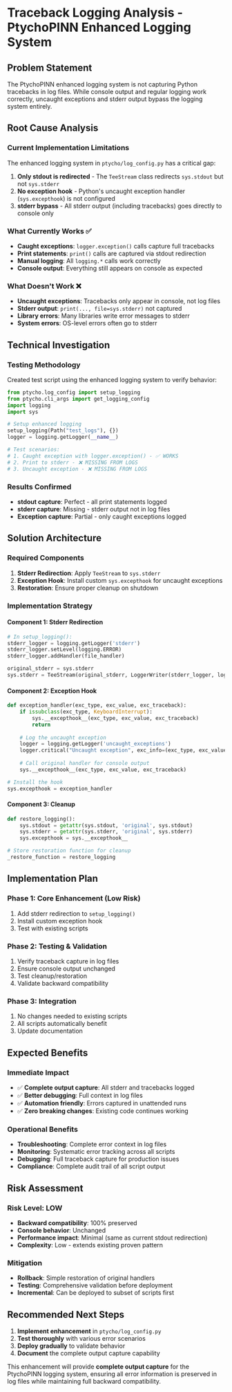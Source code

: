 # Traceback Logging Analysis - PtychoPINN Enhanced Logging System

## Problem Statement

The PtychoPINN enhanced logging system is not capturing Python tracebacks in log files. While console output and regular logging work correctly, uncaught exceptions and stderr output bypass the logging system entirely.

## Root Cause Analysis

### Current Implementation Limitations

The enhanced logging system in `ptycho/log_config.py` has a critical gap:

1. **Only stdout is redirected** - The `TeeStream` class redirects `sys.stdout` but not `sys.stderr`
2. **No exception hook** - Python's uncaught exception handler (`sys.excepthook`) is not configured
3. **stderr bypass** - All stderr output (including tracebacks) goes directly to console only

### What Currently Works ✅

- **Caught exceptions**: `logger.exception()` calls capture full tracebacks
- **Print statements**: `print()` calls are captured via stdout redirection
- **Manual logging**: All `logging.*` calls work correctly
- **Console output**: Everything still appears on console as expected

### What Doesn't Work ❌

- **Uncaught exceptions**: Tracebacks only appear in console, not log files
- **Stderr output**: `print(..., file=sys.stderr)` not captured
- **Library errors**: Many libraries write error messages to stderr
- **System errors**: OS-level errors often go to stderr

## Technical Investigation

### Testing Methodology

Created test script using the enhanced logging system to verify behavior:

```python
from ptycho.log_config import setup_logging
from ptycho.cli_args import get_logging_config
import logging
import sys

# Setup enhanced logging
setup_logging(Path("test_logs"), {})
logger = logging.getLogger(__name__)

# Test scenarios:
# 1. Caught exception with logger.exception() - ✅ WORKS
# 2. Print to stderr - ❌ MISSING FROM LOGS  
# 3. Uncaught exception - ❌ MISSING FROM LOGS
```

### Results Confirmed

- **stdout capture**: Perfect - all print statements logged
- **stderr capture**: Missing - stderr output not in log files
- **Exception capture**: Partial - only caught exceptions logged

## Solution Architecture

### Required Components

1. **Stderr Redirection**: Apply `TeeStream` to `sys.stderr`
2. **Exception Hook**: Install custom `sys.excepthook` for uncaught exceptions
3. **Restoration**: Ensure proper cleanup on shutdown

### Implementation Strategy

#### Component 1: Stderr Redirection
```python
# In setup_logging():
stderr_logger = logging.getLogger('stderr')
stderr_logger.setLevel(logging.ERROR)
stderr_logger.addHandler(file_handler)

original_stderr = sys.stderr
sys.stderr = TeeStream(original_stderr, LoggerWriter(stderr_logger, logging.ERROR))
```

#### Component 2: Exception Hook
```python
def exception_handler(exc_type, exc_value, exc_traceback):
    if issubclass(exc_type, KeyboardInterrupt):
        sys.__excepthook__(exc_type, exc_value, exc_traceback)
        return
    
    # Log the uncaught exception
    logger = logging.getLogger('uncaught_exceptions')
    logger.critical("Uncaught exception", exc_info=(exc_type, exc_value, exc_traceback))
    
    # Call original handler for console output
    sys.__excepthook__(exc_type, exc_value, exc_traceback)

# Install the hook
sys.excepthook = exception_handler
```

#### Component 3: Cleanup
```python
def restore_logging():
    sys.stdout = getattr(sys.stdout, 'original', sys.stdout)
    sys.stderr = getattr(sys.stderr, 'original', sys.stderr)
    sys.excepthook = sys.__excepthook__

# Store restoration function for cleanup
_restore_function = restore_logging
```

## Implementation Plan

### Phase 1: Core Enhancement (Low Risk)
1. Add stderr redirection to `setup_logging()`
2. Install custom exception hook
3. Test with existing scripts

### Phase 2: Testing & Validation
1. Verify traceback capture in log files
2. Ensure console output unchanged
3. Test cleanup/restoration
4. Validate backward compatibility

### Phase 3: Integration
1. No changes needed to existing scripts
2. All scripts automatically benefit
3. Update documentation

## Expected Benefits

### Immediate Impact
- ✅ **Complete output capture**: All stderr and tracebacks logged
- ✅ **Better debugging**: Full context in log files
- ✅ **Automation friendly**: Errors captured in unattended runs
- ✅ **Zero breaking changes**: Existing code continues working

### Operational Benefits
- **Troubleshooting**: Complete error context in log files
- **Monitoring**: Systematic error tracking across all scripts
- **Debugging**: Full traceback capture for production issues
- **Compliance**: Complete audit trail of all script output

## Risk Assessment

### Risk Level: **LOW**

- **Backward compatibility**: 100% preserved
- **Console behavior**: Unchanged
- **Performance impact**: Minimal (same as current stdout redirection)
- **Complexity**: Low - extends existing proven pattern

### Mitigation
- **Rollback**: Simple restoration of original handlers
- **Testing**: Comprehensive validation before deployment
- **Incremental**: Can be deployed to subset of scripts first

## Recommended Next Steps

1. **Implement enhancement** in `ptycho/log_config.py`
2. **Test thoroughly** with various error scenarios
3. **Deploy gradually** to validate behavior
4. **Document** the complete output capture capability

This enhancement will provide **complete output capture** for the PtychoPINN logging system, ensuring all error information is preserved in log files while maintaining full backward compatibility.